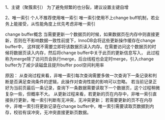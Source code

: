 1、主键（聚簇索引）
为了避免频繁的也分裂，建议设置主键自增

2、唯一索引
个人不推荐使用唯一索引
唯一索引使用不上change buff机制，若业务上能接受，从性能角度上优先考虑非唯一索引

change buffer概念
当需要更新一个数据页的时候，如果数据页在内存中则直接更新，否则在不影响数据一致性前提下，InnoDB会将这些更新操作缓存在change buffer中，
这样就不需要立即将该数据页读入内存。在需要访问这个数据页的时候将数据页读入内存，然后将change buffer中关于此页的更新信息写入，
此过程称为merge除了访问页会执行merge，后台线程也会定时merge，引入change buffer为了减少读磁盘且提升buffer pool空间利用率

原因：
从查询过程来看，非唯一索引每次查询需要多做一次查询下一条记录和判断是否满足查询条件的逻辑，此操作对查询性能的影响可以忽略。
若当前记录正好为当前页最后一条记录，查询下一条数据需要读取下一个数据页，这个过程稍微复杂一些，但概率不大。
从更新过程来看，若更新的页在内存中，非唯一索引直接执行更新，唯一索引判断有无冲突，无冲突更新；
若需要更新的页不在内存中，非唯一索引将更新记录在change buffer中，唯一索引需要读取页数据到内存，校验有误冲突，无冲突直接更新页数据。